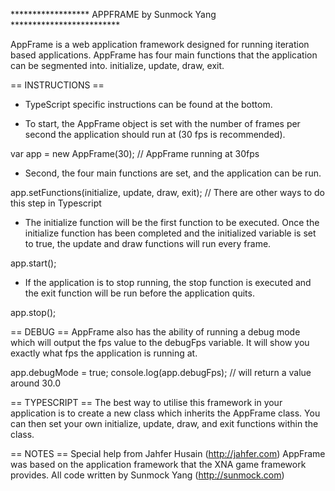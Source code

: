 ****************** APPFRAME by Sunmock Yang *************************

AppFrame is a web application framework designed for running
iteration based applications. AppFrame has four main functions that
the application can be segmented into. initialize, update, draw, exit.

== INSTRUCTIONS ==
* TypeScript specific instructions can be found at the bottom.

- To start, the AppFrame object is set with the number of frames
per second the application should run at (30 fps is recommended).

var app = new AppFrame(30); // AppFrame running at 30fps

- Second, the four main functions are set, and the application can
be run.

app.setFunctions(initialize, update, draw, exit);
// There are other ways to do this step in Typescript

- The initialize function will be the first function to be executed.
Once the initialize function has been completed and the initialized
variable is set to true, the update and draw functions will run
every frame.

app.start();

- If the application is to stop running, the stop function is
executed and the exit function will be run before the application
quits.

app.stop();

== DEBUG ==
AppFrame also has the ability of running a debug mode which will output
the fps value to the debugFps variable. It will show you exactly what fps
the application is running at.

app.debugMode = true;
console.log(app.debugFps); // will return a value around 30.0

== TYPESCRIPT ==
The best way to utilise this framework in your application is to create
a new class which inherits the AppFrame class. You can then set your
own initialize, update, draw, and exit functions within the class.

== NOTES ==
Special help from Jahfer Husain (http://jahfer.com)
AppFrame was based on the application framework that the XNA game
framework provides.
All code written by Sunmock Yang (http://sunmock.com)